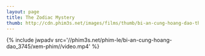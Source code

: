 ```yaml
---
layout: page
title: The Zodiac Mystery
thumb: http://cdn.phim3s.net/images/films/thumb/bi-an-cung-hoang-dao-the-zodiac-mystery-2012.jpg
---
```

{% include jwpadv src='//phim3s.net/phim-le/bi-an-cung-hoang-dao_3745/xem-phim//video.mp4' %}